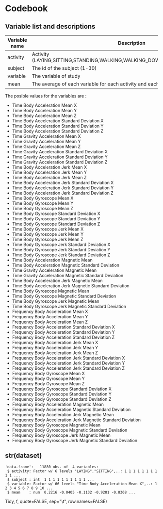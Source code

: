 Codebook
========

Variable list and descriptions
------------------------------

Variable name    | Description
-----------------|------------
activity         | Activity (LAYING,SITTING,STANDING,WALKING,WALKING_DOWNSTAIRS,WALKING_UPSTAIRS)
subject          | The id of the subject (1-30)
variable         | The variable of study
mean             | The average of each variable for each activity and each subject.


The posible values for the variables are :

* Time Body Acceleration Mean X
* Time Body Acceleration Mean Y 
* Time Body Acceleration Mean Z
* Time Body Acceleration Standard Deviation X 
* Time Body Acceleration Standard Deviation Y
* Time Body Acceleration Standard Deviation Z 
* Time Gravity Acceleration Mean X 
* Time Gravity Acceleration Mean Y
* Time Gravity Acceleration Mean Z 
* Time Gravity Acceleration Standard Deviation X
* Time Gravity Acceleration Standard Deviation Y 
* Time Gravity Acceleration Standard Deviation Z
* Time Body Acceleration Jerk Mean X 
* Time Body Acceleration Jerk Mean Y
* Time Body Acceleration Jerk Mean Z 
* Time Body Acceleration Jerk Standard Deviation X
* Time Body Acceleration Jerk Standard Deviation Y 
* Time Body Acceleration Jerk Standard Deviation Z
* Time Body Gyroscope Mean X
* Time Body Gyroscope Mean Y
* Time Body Gyroscope Mean Z 
* Time Body Gyroscope Standard Deviation X
* Time Body Gyroscope Standard Deviation Y 
* Time Body Gyroscope Standard Deviation Z
* Time Body Gyroscope Jerk Mean X
* Time Body Gyroscope Jerk Mean Y 
* Time Body Gyroscope Jerk Mean Z
* Time Body Gyroscope Jerk Standard Deviation X 
* Time Body Gyroscope Jerk Standard Deviation Y
* Time Body Gyroscope Jerk Standard Deviation Z 
* Time Body Acceleration Magnetic Mean 
* Time Body Acceleration Magnetic Standard Deviation
* Time Gravity Acceleration Magnetic Mean
* Time Gravity Acceleration Magnetic Standard Deviation 
* Time Body Acceleration Jerk Magnetic Mean
* Time Body Acceleration Jerk Magnetic Standard Deviation 
* Time Body Gyroscope Magnetic Mean
* Time Body Gyroscope Magnetic Standard Deviation 
* Time Body Gyroscope Jerk Magnetic Mean 
* Time Body Gyroscope Jerk Magnetic Standard Deviation
* Frequency Body Acceleration Mean X 
* Frequency Body Acceleration Mean Y
* Frequency Body Acceleration Mean Z 
* Frequency Body Acceleration Standard Deviation X
* Frequency Body Acceleration Standard Deviation Y 
* Frequency Body Acceleration Standard Deviation Z
* Frequency Body Acceleration Jerk Mean X
* Frequency Body Acceleration Jerk Mean Y 
* Frequency Body Acceleration Jerk Mean Z
* Frequency Body Acceleration Jerk Standard Deviation X 
* Frequency Body Acceleration Jerk Standard Deviation Y
* Frequency Body Acceleration Jerk Standard Deviation Z 
* Frequency Body Gyroscope Mean X
* Frequency Body Gyroscope Mean Y 
* Frequency Body Gyroscope Mean Z
* Frequency Body Gyroscope Standard Deviation X 
* Frequency Body Gyroscope Standard Deviation Y
* Frequency Body Gyroscope Standard Deviation Z 
* Frequency Body Acceleration Magnetic Mean
* Frequency Body Acceleration Magnetic Standard Deviation 
* Frequency Body Acceleration Jerk Magnetic Mean 
* Frequency Body Acceleration Jerk Magnetic Standard Deviation
* Frequency Body Gyroscope Magnetic Mean 
* Frequency Body Gyroscope Magnetic Standard Deviation
* Frequency Body Gyroscope Jerk Magnetic Mean
* Frequency Body Gyroscope Jerk Magnetic Standard Deviation 


str(dataset) 
-----------------

```
'data.frame':	11880 obs. of  4 variables:
 $ activity: Factor w/ 6 levels "LAYING","SITTING",..: 1 1 1 1 1 1 1 1 1 1 ...
 $ subject : int  1 1 1 1 1 1 1 1 1 1 ...
 $ variable: Factor w/ 66 levels "Time Body Acceleration Mean X",..: 1 2 3 4 5 6 7 8 9 10 ...
 $ mean    : num  0.2216 -0.0405 -0.1132 -0.9281 -0.8368 ...
```

Tidy, f, quote=FALSE, sep="\t", row.names=FALSE)
```